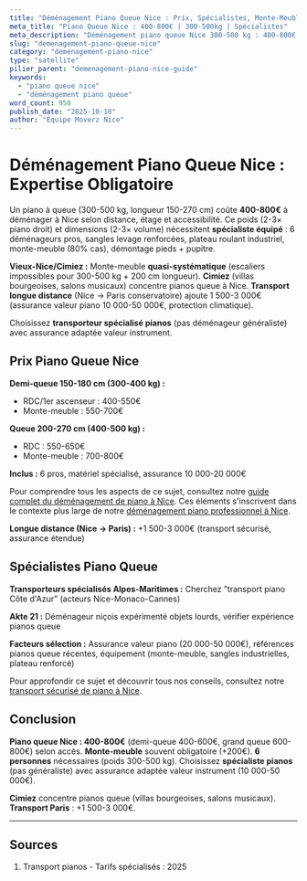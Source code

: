 ```yaml
---
title: "Déménagement Piano Queue Nice : Prix, Spécialistes, Monte-Meuble"
meta_title: "Piano Queue Nice : 400-800€ | 300-500kg | Spécialistes"
meta_description: "Déménagement piano queue Nice 300-500 kg : 400-800€ selon distance/étage. Monte-meuble souvent obligatoire +200€. Démontage pieds. Spécialistes. Guide."
slug: "demenagement-piano-queue-nice"
category: "demenagement-piano-nice"
type: "satellite"
pilier_parent: "demenagement-piano-nice-guide"
keywords:
  - "piano queue nice"
  - "déménagement piano queue"
word_count: 950
publish_date: "2025-10-18"
author: "Équipe Moverz Nice"
---
```


# Déménagement Piano Queue Nice : Expertise Obligatoire

Un piano à queue (300-500 kg, longueur 150-270 cm) coûte **400-800€** à déménager à Nice selon distance, étage et accessibilité. Ce poids (2-3× piano droit) et dimensions (2-3× volume) nécessitent **spécialiste équipé** : 6 déménageurs pros, sangles levage renforcées, plateau roulant industriel, monte-meuble (80% cas), démontage pieds + pupitre.

**Vieux-Nice/Cimiez :** Monte-meuble **quasi-systématique** (escaliers impossibles pour 300-500 kg + 200 cm longueur). **Cimiez** (villas bourgeoises, salons musicaux) concentre pianos queue à Nice. **Transport longue distance** (Nice → Paris conservatoire) ajoute 1 500-3 000€ (assurance valeur piano 10 000-50 000€, protection climatique).

Choisissez **transporteur spécialisé pianos** (pas déménageur généraliste) avec assurance adaptée valeur instrument.

## Prix Piano Queue Nice

**Demi-queue 150-180 cm (300-400 kg) :**
- RDC/1er ascenseur : 400-550€
- Monte-meuble : 550-700€

**Queue 200-270 cm (400-500 kg) :**
- RDC : 550-650€
- Monte-meuble : 700-800€

**Inclus :** 6 pros, matériel spécialisé, assurance 10 000-20 000€

Pour comprendre tous les aspects de ce sujet, consultez notre [guide complet du déménagement de piano à Nice](/blog/piano/demenagement-piano-nice-guide). Ces éléments s'inscrivent dans le contexte plus large de notre [déménagement piano professionnel à Nice](/blog/piano/demenagement-piano-nice-guide).


**Longue distance (Nice → Paris) :** +1 500-3 000€ (transport sécurisé, assurance étendue)

## Spécialistes Piano Queue

**Transporteurs spécialisés Alpes-Maritimes :** Cherchez "transport piano Côte d'Azur" (acteurs Nice-Monaco-Cannes)

**Akte 21 :** Déménageur niçois expérimenté objets lourds, vérifier expérience pianos queue

**Facteurs sélection :** Assurance valeur piano (20 000-50 000€), références pianos queue récentes, équipement (monte-meuble, sangles industrielles, plateau renforcé)


Pour approfondir ce sujet et découvrir tous nos conseils, consultez notre [transport sécurisé de piano à Nice](/blog/piano/demenagement-piano-nice-guide).

## Conclusion

**Piano queue Nice : 400-800€** (demi-queue 400-600€, grand queue 600-800€) selon accès. **Monte-meuble** souvent obligatoire (+200€). **6 personnes** nécessaires (poids 300-500 kg). Choisissez **spécialiste pianos** (pas généraliste) avec assurance adaptée valeur instrument (10 000-50 000€).

**Cimiez** concentre pianos queue (villas bourgeoises, salons musicaux). **Transport Paris** : +1 500-3 000€.

---

## Sources

1. Transport pianos - Tarifs spécialisés : 2025


